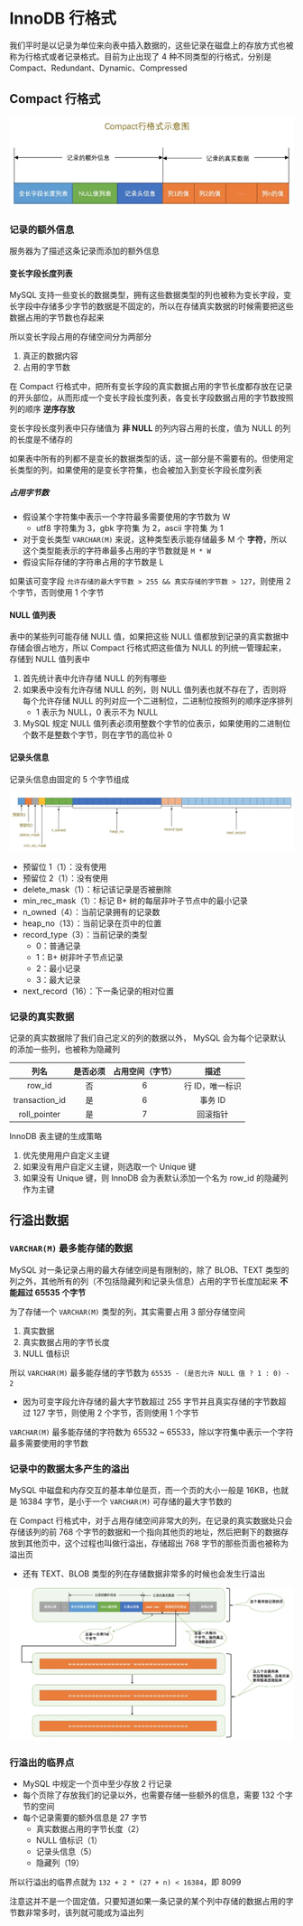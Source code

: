 # InnoDB 行格式

我们平时是以记录为单位来向表中插入数据的，这些记录在磁盘上的存放方式也被称为行格式或者记录格式。目前为止出现了 4 种不同类型的行格式，分别是 Compact、Redundant、Dynamic、Compressed

## Compact 行格式

![](./md.assets/compact.png)

### 记录的额外信息

服务器为了描述这条记录而添加的额外信息

#### 变长字段长度列表

MySQL 支持一些变长的数据类型，拥有这些数据类型的列也被称为变长字段，变长字段中存储多少字节的数据是不固定的，所以在存储真实数据的时候需要把这些数据占用的字节数也存起来

所以变长字段占用的存储空间分为两部分

1. 真正的数据内容
2. 占用的字节数

在 Compact 行格式中，把所有变长字段的真实数据占用的字节长度都存放在记录的开头部位，从而形成一个变长字段长度列表，各变长字段数据占用的字节数按照列的顺序 **逆序存放**

变长字段长度列表中只存储值为 **非 NULL** 的列内容占用的长度，值为 NULL 的列的长度是不储存的

如果表中所有的列都不是变长的数据类型的话，这一部分是不需要有的。但使用定长类型的列，如果使用的是变长字符集，也会被加入到变长字段长度列表

##### 占用字节数

- 假设某个字符集中表示一个字符最多需要使用的字节数为 W
  - utf8 字符集为 3，gbk 字符集 为 2，ascii 字符集 为 1
- 对于变长类型 `VARCHAR(M)` 来说，这种类型表示能存储最多 M 个 **字符**，所以这个类型能表示的字符串最多占用的字节数就是 `M * W`
- 假设实际存储的字符串占用的字节数是 L

如果该可变字段 `允许存储的最大字节数 > 255 && 真实存储的字节数 > 127`，则使用 2 个字节，否则使用 1 个字节

#### NULL 值列表

表中的某些列可能存储 NULL 值，如果把这些 NULL 值都放到记录的真实数据中存储会很占地方，所以 Compact 行格式把这些值为 NULL 的列统一管理起来，存储到 NULL 值列表中

1. 首先统计表中允许存储 NULL 的列有哪些
2. 如果表中没有允许存储 NULL 的列，则 NULL 值列表也就不存在了，否则将每个允许存储 NULL 的列对应一个二进制位，二进制位按照列的顺序逆序排列
    - 1 表示为 NULL，0 表示不为 NULL
3. MySQL 规定 NULL 值列表必须用整数个字节的位表示，如果使用的二进制位个数不是整数个字节，则在字节的高位补 0

#### 记录头信息

记录头信息由固定的 5 个字节组成

![](./md.assets/record_header.png)

- 预留位 1（1）：没有使用
- 预留位 2（1）：没有使用
- delete_mask（1）：标记该记录是否被删除
- min_rec_mask（1）：标记 B+ 树的每层非叶子节点中的最小记录
- n_owned（4）：当前记录拥有的记录数
- heap_no（13）：当前记录在页中的位置
- record_type（3）：当前记录的类型
  - 0：普通记录
  - 1：B+ 树非叶子节点记录
  - 2：最小记录
  - 3：最大记录
- next_record（16）：下一条记录的相对位置

### 记录的真实数据

记录的真实数据除了我们自己定义的列的数据以外， MySQL 会为每个记录默认的添加一些列，也被称为隐藏列

| 列名 | 是否必须 | 占用空间（字节） | 描述 |
| :-: | :-: | :-: | :-: |
| row_id | 否 | 6 | 行 ID，唯一标识 |
| transaction_id | 是 | 6 | 事务 ID |
| roll_pointer | 是 | 7 | 回滚指针 |

InnoDB 表主键的生成策略

1. 优先使用用户自定义主键
2. 如果没有用户自定义主键，则选取一个 Unique 键
3. 如果没有 Unique 键，则 InnoDB 会为表默认添加一个名为 row_id 的隐藏列作为主键

## 行溢出数据

### `VARCHAR(M)` 最多能存储的数据

MySQL 对一条记录占用的最大存储空间是有限制的，除了 BLOB、TEXT 类型的列之外，其他所有的列（不包括隐藏列和记录头信息）占用的字节长度加起来 **不能超过 65535 个字节**

为了存储一个 `VARCHAR(M)` 类型的列，其实需要占用 3 部分存储空间

1. 真实数据
2. 真实数据占用的字节长度
3. NULL 值标识

所以 `VARCHAR(M)` 最多能存储的字节数为 `65535 - (是否允许 NULL 值 ? 1 : 0) - 2`

- 因为可变字段允许存储的最大字节数超过 255 字节并且真实存储的字节数超过 127 字节，则使用 2 个字节，否则使用 1 个字节

`VARCHAR(M)` 最多能存储的字符数为 65532 ~ 65533，除以字符集中表示一个字符最多需要使用的字节数

### 记录中的数据太多产生的溢出

MySQL 中磁盘和内存交互的基本单位是页，而一个页的大小一般是 16KB，也就是 16384 字节，是小于一个 `VARCHAR(M)` 可存储的最大字节数的

在 Compact 行格式中，对于占用存储空间非常大的列，在记录的真实数据处只会存储该列的前 768 个字节的数据和一个指向其他页的地址，然后把剩下的数据存放到其他页中，这个过程也叫做行溢出，存储超出 768 字节的那些页面也被称为溢出页

- 还有 TEXT、BLOB 类型的列在存储数据非常多的时候也会发生行溢出

![](./md.assets/huge_records.png)

### 行溢出的临界点

- MySQL 中规定一个页中至少存放 2 行记录
- 每个页除了存放我们的记录以外，也需要存储一些额外的信息，需要 132 个字节的空间
- 每个记录需要的额外信息是 27 字节
  - 真实数据占用的字节长度（2）
  - NULL 值标识（1）
  - 记录头信息（5）
  - 隐藏列（19）

所以行溢出的临界点就为 `132 + 2 * (27 + n) < 16384`，即 8099

注意这并不是一个固定值，只要知道如果一条记录的某个列中存储的数据占用的字节数非常多时，该列就可能成为溢出列
